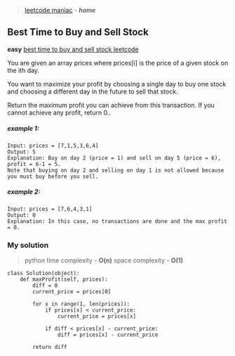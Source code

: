 > [leetcode maniac](README.md) - ***home***

## Best Time to Buy and Sell Stock
**easy**
[best time to buy and sell stock leetcode](https://leetcode.com/problems/best-time-to-buy-and-sell-stock/)

You are given an array prices where prices[i] is the price of a given stock on the ith day.

You want to maximize your profit by choosing a single day to buy one stock and choosing a different day in the future to sell that stock.

Return the maximum profit you can achieve from this transaction. If you cannot achieve any profit, return 0..

##### example 1:
    Input: prices = [7,1,5,3,6,4]
    Output: 5
    Explanation: Buy on day 2 (price = 1) and sell on day 5 (price = 6), profit = 6-1 = 5.
    Note that buying on day 2 and selling on day 1 is not allowed because you must buy before you sell.

##### example 2:
    Input: prices = [7,6,4,3,1]
    Output: 0
    Explanation: In this case, no transactions are done and the max profit = 0.



### My solution
>  python
>  time complexity - **O(n)**  space complexity - **O(1)**

    class Solution(object):
        def maxProfit(self, prices):
            diff = 0
            current_price = prices[0]
            
            for x in range(1, len(prices)):
                if prices[x] < current_price:
                    current_price = prices[x]
                
                if diff < prices[x] - current_price:
                    diff = prices[x] - current_price
                    
            return diff








